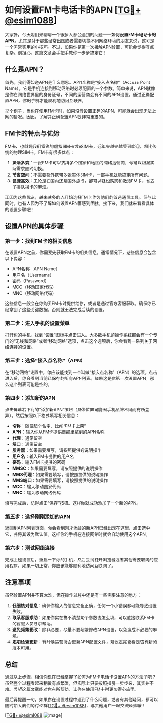 # 如何设置FM卡电话卡的APN [[TG💪+ @esim1088](https://t.me/s/esim1088)]

大家好，今天咱们来聊聊一个很多人都会遇到的问题——**如何设置FM卡电话卡的APN**。尤其是对于那些经常出国或者需要切换不同网络环境的朋友来说，这可是一个非常实用的小技巧。不过，如果你是第一次接触APN设置，可能会觉得有点复杂。别担心，这篇文章会手把手教你一步步搞定它！

## 什么是APN？

首先，我们得知道APN是什么意思。APN全称是“接入点名称”（Access Point Name），它是手机连接到移动网络时必须配置的一个参数。简单来说，APN就像是你在网络世界里的身份证号，不同的运营商会有不同的APN设置。通过正确配置APN，你的手机才能顺利地访问互联网。

举个例子，当你在使用FM卡时，如果没有设置正确的APN，可能就会出现无法上网的情况。因此，了解并正确配置APN是非常重要的。

## FM卡的特点与优势

FM卡，也就是我们常说的虚拟SIM卡或eSIM卡，近年来越来越受到欢迎。相比传统的物理SIM卡，FM卡有很多优点：

1. **灵活多变**：一张FM卡可以支持多个国家和地区的网络运营商，你可以根据实际需求随时切换。
2. **节省空间**：不需要额外携带多张实体SIM卡，一部手机就能搞定所有问题。
3. **便捷高效**：无论是在国内还是国外旅行，都可以轻松购买和激活FM卡，省去了排队换卡的麻烦。

正因为这些优点，越来越多的人开始选择FM卡作为他们的首选通信工具。但与此同时，也有人因为不了解如何设置APN而感到困扰。接下来，我们就来看看具体的设置步骤吧！

## 设置APN的具体步骤

### 第一步：找到FM卡的相关信息

在设置APN之前，你需要先获取FM卡的相关信息。通常情况下，这些信息会包含以下内容：

- APN名称（APN Name）
- 用户名（Username）
- 密码（Password）
- MCC（移动国家代码）
- MNC（移动网络代码）

这些信息一般会在你购买FM卡时提供给你，或者是通过官方客服获取。确保你已经拿到了这些关键数据，否则就无法完成后续的设置。

### 第二步：进入手机的设置菜单

打开你的手机，找到“设置”图标并点击进入。大多数手机的操作系统都会有一个专门的“无线和网络”或者“移动网络”选项，点击这个选项后，你会看到一系列关于网络连接的设置。

### 第三步：选择“接入点名称”（APN）

在“移动网络”设置中，你应该能找到一个叫做“接入点名称”（APN）的选项。点击进入后，你会看到当前已保存的所有APN列表。如果这是你第一次设置APN，那么这个列表可能是空的。

### 第四步：添加新的APN

点击屏幕右下角的“添加新APN”按钮（具体位置可能因手机品牌不同而有所差异）。然后按照以下格式填写相关信息：

- **名称**：随便起个名字，比如“FM卡上网”
- **APN**：输入你从FM卡提供商那里拿到的APN名称
- **代理**：通常留空
- **端口**：通常留空
- **服务器**：如果需要填写，请按照提供的说明操作
- **用户名**：输入FM卡提供的用户名
- **密码**：输入FM卡提供的密码
- **MMSC**：如果需要填写，请按照提供的说明操作
- **MMS代理**：如果需要填写，请按照提供的说明操作
- **MMS端口**：如果需要填写，请按照提供的说明操作
- **MCC**：输入移动国家代码
- **MNC**：输入移动网络代码

填写完成后，记得点击“保存”按钮。这样你就成功添加了一个新的APN。

### 第五步：选择刚刚添加的APN

返回到APN列表页面，你会看到刚才添加的新APN已经出现在这里。点击选中它，并将其设为默认值。这样你的手机在连接网络时就会自动使用这个APN。

### 第六步：测试网络连接

完成上述设置后，重启一下你的手机，然后尝试打开浏览器或者其他需要联网的应用程序。如果一切正常，你应该能够顺利地访问互联网了。

## 注意事项

虽然设置APN并不算太难，但在操作过程中还是有一些需要注意的地方：

1. **仔细核对信息**：确保你输入的信息完全正确，任何一个小错误都可能导致设置失败。
2. **联系客服求助**：如果你实在搞不清楚某个参数该怎么填，可以直接联系FM卡的客服人员寻求帮助。
3. **避免频繁更改**：除非必要，尽量不要频繁修改APN设置，以免造成不必要的麻烦。
4. **定期检查更新**：有时候运营商会更新APN配置文件，建议定期查看是否有新的版本可用。

## 总结

通过以上步骤，相信你现在已经掌握了如何为FM卡电话卡设置APN的方法了吧？虽然整个过程看起来稍微有点繁琐，但实际上只要按照指引一步步来，其实并不难。希望这篇文章能对你有所帮助，让你在使用FM卡时更加得心应手。

最后再提醒一句，如果你在设置过程中遇到了什么问题，或者有其他疑问，都可以随时加入我们的讨论群[[TG💪+ @esim1088](https://t.me/s/esim1088)]，与其他用户一起交流经验哦！

[[TG💪+ @esim1088](https://t.me/s/esim1088) ![Image](https://i.postimg.cc/4NQfJmqS/Snipaste-2025-05-13-00-14-12.png)]